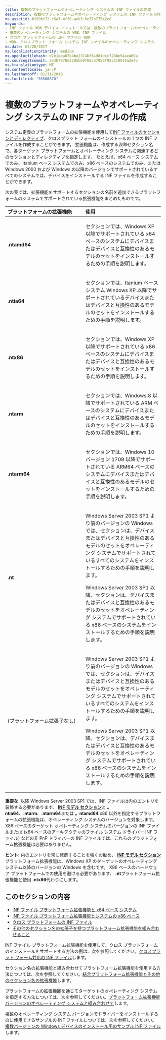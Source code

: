 ```yaml
---
title: 複数のプラットフォームやオペレーティング システムの INF ファイルの作成
description: 複数のプラットフォームやオペレーティング システムの INF ファイルの作成
ms.assetid: 61996c72-c5a7-4ff0-aeb3-6e77b77542c8
keywords:
- INF ファイル WDK デバイス インストールでは、複数のプラットフォームやオペレーティング システム
- 複数のオペレーティング システムの WDK、INF ファイル
- クロス プラットフォームの INF ファイル WDK
- WDK、クロスプラット フォーム システム INF ファイルのオペレーティング システム
ms.date: 04/20/2017
ms.localizationpriority: medium
ms.openlocfilehash: d2e1eea87b4be2374b764981dcc7288e94ae469a
ms.sourcegitcommit: a33b7978e22d5bb9f65ca7056f955319049a2e4c
ms.translationtype: MT
ms.contentlocale: ja-JP
ms.lasthandoff: 01/31/2019
ms.locfileid: "56560870"
---
```

# <a name="creating-inf-files-for-multiple-platforms-and-operating-systems"></a>複数のプラットフォームやオペレーティング システムの INF ファイルの作成





システム定義のプラットフォームの拡張機能を使用して[INF ファイルのセクションとディレクティブ](inf-file-sections-and-directives.md)、クロスプラット フォームのインストールの 1 つの INF ファイルを作成することができます。 拡張機能は、作成する*装飾*セクション名で、各ターゲット プラットフォームとオペレーティング システムに関連するどのセクションとディレクティブを指定します。 たとえば、x64 ベース システムでのみ、Itanium ベース システムでのみ、x86 ベースのシステムでのみ、または Windows 2000 および Windows の以降のバージョンでサポートされているすべてのシステムでは、デバイスをインストールする INF ファイルを作成することができます。

次の表では、拡張機能をサポートするセクションの名前を追加できるプラットフォームのシステムでサポートされている拡張機能をまとめたものです。

<table>
<colgroup>
<col width="50%" />
<col width="50%" />
</colgroup>
<thead>
<tr class="header">
<th align="left">プラットフォームの拡張機能</th>
<th align="left">使用</th>
</tr>
</thead>
<tbody>
<tr class="odd">
<td align="left"><p><strong>.ntamd64</strong></p></td>
<td align="left"><p>セクションでは、Windows XP 以降でサポートされている x64 ベースのシステムにデバイスまたはデバイスと互換性のあるモデルのセットをインストールするための手順を説明します。</p></td>
</tr>
<tr class="even">
<td align="left"><p><strong>.ntia64</strong></p></td>
<td align="left"><p>セクションでは、Itanium ベース システム Windows XP 以降でサポートされているデバイスまたはデバイスと互換性のあるモデルのセットをインストールするための手順を説明します。</p></td>
</tr>
<tr class="odd">
<td align="left"><p><strong>.ntx86</strong></p></td>
<td align="left"><p>セクションでは、Windows XP 以降でサポートされている x86 ベースのシステムにデバイスまたはデバイスと互換性のあるモデルのセットをインストールするための手順を説明します。</p></td>
</tr>
<tr class="even">
<td align="left"><p><strong>.ntarm</strong></p></td>
<td align="left"><p>セクションでは、Windows 8 以降でサポートされている ARM ベースのシステムにデバイスまたはデバイスと互換性のあるモデルのセットをインストールするための手順を説明します。</p></td>
</tr>
<tr class="odd">
<td align="left"><p><strong>.ntarm64</strong></p></td>
<td align="left"><p>セクションでは、Windows 10 バージョン 1709 以降でサポートされている ARM64 ベースのシステムにデバイスまたはデバイスと互換性のあるモデルのセットをインストールするための手順を説明します。</p></td>
</tr>
<tr class="even">
<td align="left"><p><strong>.nt</strong></p></td>
<td align="left"><p>Windows Server 2003 SP1 より前のバージョンの Windows では、セクションは、デバイスまたはデバイスと互換性のあるモデルのセットをオペレーティング システムでサポートされているすべてのシステムをインストールするための手順を説明します。</p>
<p>Windows Server 2003 SP1 以降、セクションは、デバイスまたはデバイスと互換性のあるモデルのセットをオペレーティング システムでサポートされている x86 ベースのシステムをインストールするための手順を説明します。</p></td>
</tr>
<tr class="odd">
<td align="left"><p>(プラットフォーム拡張子なし)</p></td>
<td align="left"><p>Windows Server 2003 SP1 より前のバージョンの Windows では、セクションは、デバイスまたはデバイスと互換性のあるモデルのセットをオペレーティング システムでサポートされているすべてのシステムをインストールするための手順を説明します。</p>
<p>Windows Server 2003 SP1 以降、セクションは、デバイスまたはデバイスと互換性のあるモデルのセットをオペレーティング システムでサポートされている x86 ベースのシステムをインストールするための手順を説明します。</p></td>
</tr>
</tbody>
</table>

 

**重要な**  以降 Windows Server 2003 SP1 では、INF ファイルは内のエントリを装飾する必要があります、 [ **INF モデル セクション**](inf-models-section.md)と **。ntia64**、.**ntarm**、.**ntarm64**または **。ntamd64** x86 以外を指定するプラットフォームの拡張機能は、オペレーティング システムのバージョンを対象します。 X86 ベースのターゲット オペレーティング システムのバージョンの INF ファイルまたは (x64 ベースのアーキテクチャのファイル システム ドライバー INF ファイル) などの非 PnP ドライバーの INF ファイルでは、これらのプラットフォーム拡張機能は必要はありません。

 

**ヒント:** 内のエントリを常に修飾することを強くお勧め、 [ **INF モデル セクション**](inf-models-section.md)プラットフォーム拡張機能は、Windows XP のターゲットのオペレーティング システム以降のバージョンの Windows を含むです。 X86 ベースのハードウェア プラットフォームでの使用を避ける必要があります、 **.nt**プラットフォーム拡張機能と使用 **.ntx86**代わりにします。

 

## <a name="in-this-section"></a>このセクションの内容


-   [INF ファイル プラットフォーム拡張機能と x64 ベース システム](inf-file-platform-extensions-and-x64-based-systems.md)
-   [INF ファイル プラットフォーム拡張機能とシステムの x86 ベース](inf-file-platform-extensions-and-x86-based-systems.md)
-   [クロス プラットフォームの INF ファイル](cross-platform-inf-files.md)
-   [その他のセクション名の拡張子を持つプラットフォーム拡張機能を組み合わせること](combining-platform-extensions-with-other-section-name-extensions.md)

INF ファイル プラットフォーム拡張機能を使用して、クロス プラットフォームのインストールをサポートする方法の例は、次を参照してください。[クロスプラット フォーム対応の INF ファイル](cross-platform-inf-files.md)します。

セクション名の拡張機能と組み合わせてプラットフォーム拡張機能を使用する方法については、次を参照してください。[結合プラットフォーム拡張機能とその他のセクション名の拡張機能](combining-platform-extensions-with-other-section-name-extensions.md)します。

プラットフォームの拡張機能を通じてターゲットのオペレーティング システムを指定する方法については、次を参照してください。[プラットフォーム拡張機能バージョンのオペレーティング システムと組み合わせて](combining-platform-extensions-with-operating-system-versions.md)します。

複数のオペレーティング システム バージョンでドライバーをインストールするのに使用できるサンプルの INF ファイルについては、次を参照してください。[複数バージョンの Windows デバイスのインストール用のサンプル INF ファイル](sample-inf-file-for-device-installation-on-multiple-versions-of-windows.md)します。

 

 





